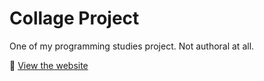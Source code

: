 # Collage Project

One of my programming studies project. Not authoral at all.

🔗 [View the website](https://mat4m0squ1to.netlify.app/)
